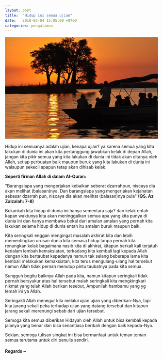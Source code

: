 ```yaml
---
layout: post
title:  "Hidup ini semua ujian"
date:   2018-05-04 15:05:00 +0700
categories: pengalaman
---
```


![Buku Tulis](/img/3326980_640.jpg)

Hidup ini semuanya adalah ujian, kenapa ujian? ya karena semua yang kita lakukan di dunia ini akan kita pertanggung jawabkan kelak di depan Allah, jangan kita pikir semua yang kita lakukan di dunia ini tidak akan ditanya oleh Allah, setiap perbuatan baik maupun buruk yang kita lakukan di dunia ini walaupun sekecil apapun tetap akan dihisab kelak.

**Seperti firman Allah di dalam Al-Quran:**

"Barangsiapa yang mengerjakan kebaikan seberat dzarrahpun, niscaya dia akan melihat (balasan)nya. Dan barangsiapa yang mengerjakan kejahatan sebesar dzarrah pun, niscaya dia akan melihat (balasan)nya pula"
**(QS. Az Zalzalah: 7-8)**

Bukankah kita hidup di dunia ini hanya sementara saja? dan kelak entah kapan waktunya kita akan meninggalkan semua apa yang kita punya di dunia ini dan hanya membawa bekal dari amalan amalan yang pernah kita lakukan selama hidup di dunia entah itu amalan buruk maupun baik.

Kita seringkali enggan mengingat masalah akhirat kita dan lebih mementingkan urusan dunia kita semasa hidup tanpa pernah kita renungkan kelak bagaimana nasib kita di akhirat, kitapun berkali kali terjatuh kedalam lembah kemaksiatan, terkadang kita kembali lagi kepada Allah dengan kita bertaubat kepadanya namun tak selang beberapa lama kita kembali melakukan kemaksiatan, kita terus mengulang-ulang hal tersebut namun Allah tidak pernah menutup pintu taubatnya pada kita semua.

Sungguh begitu baiknya Allah pada kita, namun kitapun seringkali tidak pernah bersyukur atas hal tersebut malah seringkali kita mengkingkari nikmat yang telah Allah berikan tesebut, Ampunilah hambamu yang yg lemah ini ya Allah.

Seringakli Allah menegur kita melalui ujian ujian yang diberikan-Nya, tapi kita jarang sekali peka terhadap ujian yang datang tersebut dan kitapun jarang sekali merenungi sebab dari ujian tersebut.

Semoga kita semua diberikan Hidayah oleh Allah untuk bisa kembali kepada jalanya yang benar dan bisa senantiasa beribah dengan baik kepada-Nya. 

Sekian, semoga tulisan singkat ini bisa bermanfaat untuk teman teman semua terutama untuk diri penulis sendiri.

#### Regards ~


